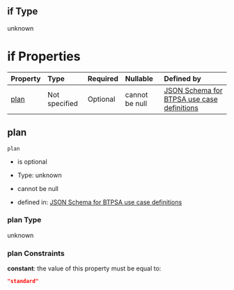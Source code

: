 ## if Type

unknown

# if Properties

| Property      | Type          | Required | Nullable       | Defined by                                                                                                                                                                                                                                  |
| :------------ | :------------ | :------- | :------------- | :------------------------------------------------------------------------------------------------------------------------------------------------------------------------------------------------------------------------------------------ |
| [plan](#plan) | Not specified | Optional | cannot be null | [JSON Schema for BTPSA use case definitions](btpsa-usecase-properties-services-items-allof-1-then-allof-41-then-allof-1-if-properties-plan.md "undefined#/properties/services/items/allOf/1/then/allOf/41/then/allOf/1/if/properties/plan") |

## plan



`plan`

*   is optional

*   Type: unknown

*   cannot be null

*   defined in: [JSON Schema for BTPSA use case definitions](btpsa-usecase-properties-services-items-allof-1-then-allof-41-then-allof-1-if-properties-plan.md "undefined#/properties/services/items/allOf/1/then/allOf/41/then/allOf/1/if/properties/plan")

### plan Type

unknown

### plan Constraints

**constant**: the value of this property must be equal to:

```json
"standard"
```
